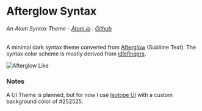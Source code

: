 # Afterglow Syntax
###### An Atom Syntax Theme - [Atom.io](https://atom.io/packages/afterglow-syntax) : [Github](https://github.com/dsandstrom/atom-afterglow-syntax)

A minimal dark syntax theme converted from [Afterglow](https://github.com/YabataDesign/afterglow-theme) (Sublime Text). The syntax color scheme is mostly derived from [idlefingers](http://idlefingers.co.uk/).

![Afterglow Like](https://cloud.githubusercontent.com/assets/1400414/6611657/41159822-c82c-11e4-9f9c-38c6d46d3a36.png)

### Notes
A UI Theme is planned, but for now I use [Isotope UI](https://github.com/braver/isotope-ui) with a custom background color of #252525.
